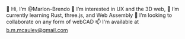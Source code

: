 👋 Hi, I’m @Marlon-Brendo
👀 I’m interested in UX and the 3D web,
🌱 I’m currently learning Rust, three.js, and Web Assembly
💞️ I’m looking to collaborate on any form of webCAD
📫 I'm available at b.m.mcauley@gmail.com
